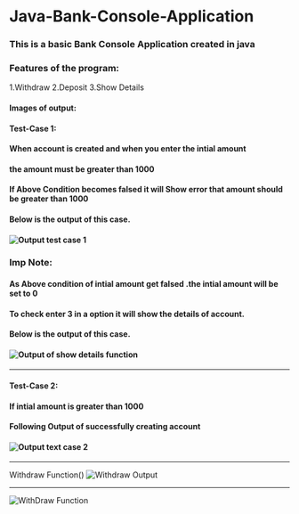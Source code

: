 # Java-Bank-Console-Application

### This is a basic Bank Console Application created in java

### Features of the program:
1.Withdraw 
2.Deposit 
3.Show Details 


#### Images of output:
#### Test-Case 1: 
#### When account is created and when you enter the intial amount<br>
#### the amount must be greater than 1000<br>
#### If Above Condition becomes falsed it will Show error that amount should be greater than  1000<br> 
#### Below is the output of this case.<br>
#### ![Output test case 1](https://i.imgur.com/8wfIAe8.png)

### Imp Note:
#### As Above condition of intial amount get falsed .the intial amount will be set to 0 <br>
#### To check enter 3 in a option it will show the details of account.<br>
#### Below is the output of this case.<br>
#### ![Output of show details function](https://i.imgur.com/VwTi4io.png)

---

#### Test-Case 2: 
#### If intial amount is greater than 1000 <br>
#### Following Output of successfully creating account<br>
#### ![Output text case 2](https://i.imgur.com/ZbtJEzq.png)

---

Withdraw Function()
![Withdraw Output](https://i.imgur.com/OBCxJk6.png)

---

![WithDraw Function](https://i.imgur.com/OBCxJk6.png)










